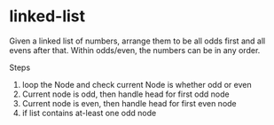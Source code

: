 # linked-list
Given a linked list of numbers,  arrange them to be all odds first and all evens after that. Within odds/even, the numbers  can be in any order.

Steps
1. loop the Node and check current Node is whether odd or even
2. Current node is odd, then handle head for first odd node
3. Current node is even, then handle head for first even node
4. if list contains at-least one odd node
